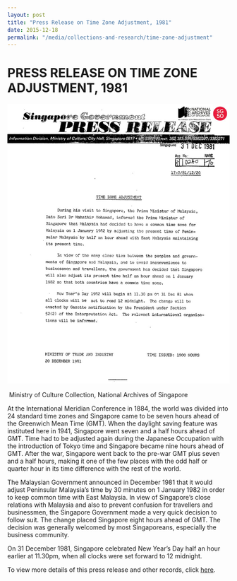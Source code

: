 ```yaml
---
layout: post
title: "Press Release on Time Zone Adjustment, 1981"
date: 2015-12-18
permalink: "/media/collections-and-research/time-zone-adjustment"
---
```


<iframe id="pxcelframe" src="//t.sharethis.com/a/t_.htm?ver=0.345.16984&amp;cid=c010#rnd=1577949898478&amp;cid=c010&amp;dmn=www.nas.gov.sg&amp;tt=t.dhj&amp;dhjLcy=61&amp;lbl=pxcel&amp;flbl=pxcel&amp;ll=d&amp;ver=0.345.16984&amp;ell=d&amp;cck=__stid&amp;pn=%2Fblogs%2Farchivistpick%2Ftime-zone-adjustment%2F&amp;qs=na&amp;rdn=www.nas.gov.sg&amp;rpn=%2Fblogs%2Farchivistpick%2F&amp;rqs=na&amp;cc=SG&amp;cont=AS&amp;ipaddr=" style="display: none;"></iframe>

# PRESS RELEASE ON TIME ZONE ADJUSTMENT, 1981

![Ministry of Culture Collection, National Archives of Singapore](../../../images/blogs/2015-12-18-L.jpg)

​                                           Ministry of Culture Collection, National Archives of Singapore

At the International Meridian Conference in 1884, the world was divided into 24 standard time zones and Singapore came to be seven hours ahead of the Greenwich Mean Time (GMT). When the daylight saving feature was instituted here in 1941, Singapore went seven and a half hours ahead of GMT. Time had to be adjusted again during the Japanese Occupation with the introduction of Tokyo time and Singapore became nine hours ahead of GMT. After the war, Singapore went back to the pre-war GMT plus seven and a half hours, making it one of the few places with the odd half or quarter hour in its time difference with the rest of the world.

The Malaysian Government announced in December 1981 that it would adjust Peninsular Malaysia’s time by 30 minutes on 1 January 1982 in order to keep common time with East Malaysia. In view of Singapore’s close relations with Malaysia and also to prevent confusion for travellers and businessmen, the Singapore Government made a very quick decision to follow suit. The change placed Singapore eight hours ahead of GMT. The decision was generally welcomed by most Singaporeans, especially the business community.

On 31 December 1981, Singapore celebrated New Year’s Day half an hour earlier at 11.30pm, when all clocks were set forward to 12 midnight.

To view more details of this press release and other records, click [here](http://www.nas.gov.sg/archivesonline/speeches/record-details/7b34212e-115d-11e3-83d5-0050568939ad).